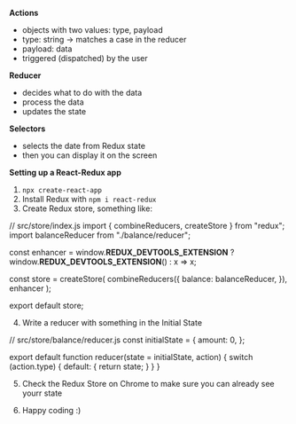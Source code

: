 **Actions**

- objects with two values: type, payload
- type: string -> matches a case in the reducer
- payload: data
- triggered (dispatched) by the user 

**Reducer**

- decides what to do with the data
- process the data
- updates the state

**Selectors**

- selects the date from Redux state
- then you can display it on the screen

**Setting up a React-Redux app**

1. `npx create-react-app`
2. Install Redux with `npm i react-redux`
3. Create Redux store, something like:

// src/store/index.js
import { combineReducers, createStore } from "redux";
import balanceReducer from "./balance/reducer";

const enhancer = window.__REDUX_DEVTOOLS_EXTENSION__
  ? window.__REDUX_DEVTOOLS_EXTENSION__()
  : x => x;

const store = createStore(
  combineReducers({
    balance: balanceReducer,
  }),
  enhancer
);

export default store;

4. Write a reducer with something in the Initial State

// src/store/balance/reducer.js
const initialState = {
  amount: 0,
};

export default function reducer(state = initialState, action) {
  switch (action.type) {
    default: {
      return state;
    }
  }
}

5. Check the Redux Store on Chrome to make sure you can already see yourr state

6. Happy coding :)